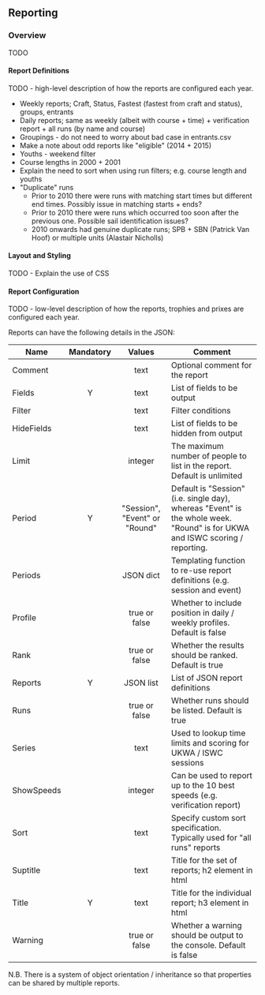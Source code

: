 ## Reporting

### Overview

TODO



#### Report Definitions

TODO - high-level description of how the reports are configured each year.

- Weekly reports; Craft, Status, Fastest (fastest from craft and status), groups, entrants
- Daily reports; same as weekly (albeit with course + time) + verification report + all runs (by name and course)
- Groupings - do not need to worry about bad case in entrants.csv
- Make a note about odd reports like "eligible" (2014 + 2015)
- Youths - weekend filter
- Course lengths in 2000 + 2001
- Explain the need to sort when using run filters; e.g. course length and youths
- "Duplicate" runs
  - Prior to 2010 there were runs with matching start times but different end times. Possibly issue in matching starts + ends?
  - Prior to 2010 there were runs which occurred too soon after the previous one. Possible sail identification issues?
  - 2010 onwards had genuine duplicate runs; SPB + SBN (Patrick Van Hoof) or multiple units (Alastair Nicholls)



#### Layout and Styling

TODO - Explain the use of CSS



#### Report Configuration

TODO - low-level description of how the reports, trophies and prixes are configured each year.

Reports can have the following details in the JSON:

| Name       | Mandatory |   Values   | Comment                                                      |
| ---------- | :-------: | :--------: | ------------------------------------------------------------ |
| Comment    |           |    text    | Optional comment for the report                             |
| Fields     |     Y     |    text    | List of fields to be output                                  |
| Filter     |           |    text    | Filter conditions                                            |
| HideFields |           |    text    | List of fields to be hidden from output                                  |
| Limit      |           |  integer   | The maximum number of people to list in the report. Default is unlimited |
| Period     | Y |   "Session", "Event" or "Round"   | Default is "Session" (i.e. single day), whereas "Event" is the whole week. "Round" is for UKWA and ISWC scoring / reporting. |
| Periods     |          |   JSON dict   | Templating function to re-use report definitions (e.g. session and event) |
| Profile     |          | true or false | Whether to include position in daily / weekly profiles. Default is false |
| Rank       |           | true or false | Whether the results should be ranked. Default is true         |
| Reports   | Y |   JSON list   | List of JSON report definitions |
| Runs       |           | true or false | Whether runs should be listed. Default is true         |
| Series     |           |    text    | Used to lookup time limits and scoring for UKWA / ISWC sessions |
| ShowSpeeds |           |  integer   | Can be used to report up to the 10 best speeds (e.g. verification report) |
| Sort       |           |    text    | Specify custom sort specification. Typically used for "all runs" reports |
| Suptitle   |           |    text    | Title for the set of reports; h2 element in html |
| Title      |     Y     |    text    | Title for the individual report; h3 element in html |
| Warning    |           | true or false | Whether a warning should be output to the console. Default is false |

N.B. There is a system of object orientation / inheritance so that properties can be shared by multiple reports.
